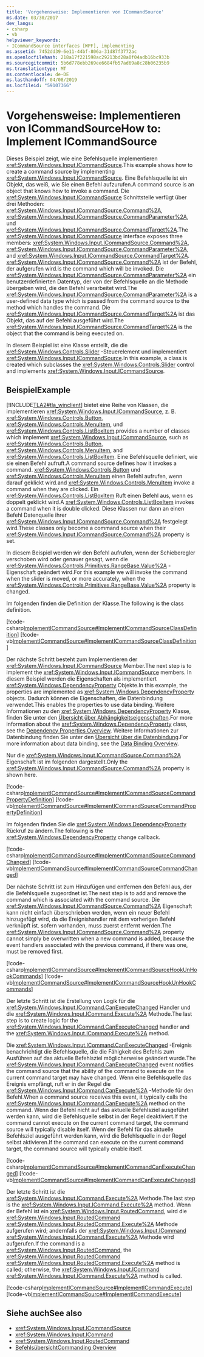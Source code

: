 ```yaml
---
title: 'Vorgehensweise: Implementieren von ICommandSource'
ms.date: 03/30/2017
dev_langs:
- csharp
- vb
helpviewer_keywords:
- ICommandSource interfaces [WPF], implementing
ms.assetid: 7452dd39-6e11-44bf-806a-31d87f3772ac
ms.openlocfilehash: 218a17f221598ac29213bd28a0f04adb16bc933b
ms.sourcegitcommit: 5b6d778ebb269ee6684fb57ad69a8c28b06235b9
ms.translationtype: MT
ms.contentlocale: de-DE
ms.lasthandoff: 04/08/2019
ms.locfileid: "59107366"
---
```

# <a name="how-to-implement-icommandsource"></a><span data-ttu-id="0686b-102">Vorgehensweise: Implementieren von ICommandSource</span><span class="sxs-lookup"><span data-stu-id="0686b-102">How to: Implement ICommandSource</span></span>
<span data-ttu-id="0686b-103">Dieses Beispiel zeigt, wie eine Befehlsquelle implementieren <xref:System.Windows.Input.ICommandSource>.</span><span class="sxs-lookup"><span data-stu-id="0686b-103">This example shows how to create a command source by implementing <xref:System.Windows.Input.ICommandSource>.</span></span>  <span data-ttu-id="0686b-104">Eine Befehlsquelle ist ein Objekt, das weiß, wie Sie einen Befehl aufzurufen.</span><span class="sxs-lookup"><span data-stu-id="0686b-104">A command source is an object that knows how to invoke a command.</span></span>  <span data-ttu-id="0686b-105">Die <xref:System.Windows.Input.ICommandSource> Schnittstelle verfügt über drei Methoden: <xref:System.Windows.Input.ICommandSource.Command%2A>, <xref:System.Windows.Input.ICommandSource.CommandParameter%2A>, und <xref:System.Windows.Input.ICommandSource.CommandTarget%2A>.</span><span class="sxs-lookup"><span data-stu-id="0686b-105">The <xref:System.Windows.Input.ICommandSource> interface exposes three members: <xref:System.Windows.Input.ICommandSource.Command%2A>, <xref:System.Windows.Input.ICommandSource.CommandParameter%2A>, and <xref:System.Windows.Input.ICommandSource.CommandTarget%2A>.</span></span>  <xref:System.Windows.Input.ICommandSource.Command%2A> <span data-ttu-id="0686b-106">ist der Befehl, der aufgerufen wird.</span><span class="sxs-lookup"><span data-stu-id="0686b-106">is the command which will be invoked.</span></span> <span data-ttu-id="0686b-107">Die <xref:System.Windows.Input.ICommandSource.CommandParameter%2A> ein benutzerdefinierten Datentyp, der von der Befehlsquelle an die Methode übergeben wird, die den Befehl verarbeitet wird.</span><span class="sxs-lookup"><span data-stu-id="0686b-107">The <xref:System.Windows.Input.ICommandSource.CommandParameter%2A> is a user-defined data type which is passed from the command source to the method which handles the command.</span></span> <span data-ttu-id="0686b-108">Die <xref:System.Windows.Input.ICommandSource.CommandTarget%2A> ist das Objekt, das auf der Befehl ausgeführt wird.</span><span class="sxs-lookup"><span data-stu-id="0686b-108">The <xref:System.Windows.Input.ICommandSource.CommandTarget%2A> is the object that the command is being executed on.</span></span>  
  
 <span data-ttu-id="0686b-109">In diesem Beispiel ist eine Klasse erstellt, die die <xref:System.Windows.Controls.Slider> -Steuerelement und implementiert <xref:System.Windows.Input.ICommandSource>.</span><span class="sxs-lookup"><span data-stu-id="0686b-109">In this example, a class is created which subclasses the <xref:System.Windows.Controls.Slider> control and implements <xref:System.Windows.Input.ICommandSource>.</span></span>  
  
## <a name="example"></a><span data-ttu-id="0686b-110">Beispiel</span><span class="sxs-lookup"><span data-stu-id="0686b-110">Example</span></span>  
 [!INCLUDE[TLA2#tla_winclient](../../../../includes/tla2sharptla-winclient-md.md)] <span data-ttu-id="0686b-111">bietet eine Reihe von Klassen, die implementieren <xref:System.Windows.Input.ICommandSource>, z. B. <xref:System.Windows.Controls.Button>, <xref:System.Windows.Controls.MenuItem>, und <xref:System.Windows.Controls.ListBoxItem>.</span><span class="sxs-lookup"><span data-stu-id="0686b-111">provides a number of classes which implement <xref:System.Windows.Input.ICommandSource>, such as <xref:System.Windows.Controls.Button>, <xref:System.Windows.Controls.MenuItem>, and <xref:System.Windows.Controls.ListBoxItem>.</span></span>  <span data-ttu-id="0686b-112">Eine Befehlsquelle definiert, wie sie einen Befehl aufruft.</span><span class="sxs-lookup"><span data-stu-id="0686b-112">A command source defines how it invokes a command.</span></span>   <xref:System.Windows.Controls.Button> <span data-ttu-id="0686b-113">und <xref:System.Windows.Controls.MenuItem> einen Befehl aufrufen, wenn darauf geklickt wird.</span><span class="sxs-lookup"><span data-stu-id="0686b-113">and <xref:System.Windows.Controls.MenuItem> invoke a command when they are clicked.</span></span>  <span data-ttu-id="0686b-114">Ein <xref:System.Windows.Controls.ListBoxItem> Ruft einen Befehl aus, wenn es doppelt geklickt wird.</span><span class="sxs-lookup"><span data-stu-id="0686b-114">A <xref:System.Windows.Controls.ListBoxItem> invokes a command when it is double clicked.</span></span> <span data-ttu-id="0686b-115">Diese Klassen nur dann an einen Befehl Datenquelle ihrer <xref:System.Windows.Input.ICommandSource.Command%2A> festgelegt wird.</span><span class="sxs-lookup"><span data-stu-id="0686b-115">These classes only become a command source when their <xref:System.Windows.Input.ICommandSource.Command%2A> property is set.</span></span>  
  
 <span data-ttu-id="0686b-116">In diesem Beispiel werden wir den Befehl aufrufen, wenn der Schieberegler verschoben wird oder genauer gesagt, wenn die <xref:System.Windows.Controls.Primitives.RangeBase.Value%2A> -Eigenschaft geändert wird.</span><span class="sxs-lookup"><span data-stu-id="0686b-116">For this example we will invoke the command when the slider is moved, or more accurately, when the <xref:System.Windows.Controls.Primitives.RangeBase.Value%2A> property is changed.</span></span>  
  
 <span data-ttu-id="0686b-117">Im folgenden finden die Definition der Klasse.</span><span class="sxs-lookup"><span data-stu-id="0686b-117">The following is the class definition.</span></span>  
  
 [!code-csharp[ImplementICommandSource#ImplementICommandSourceClassDefinition](~/samples/snippets/csharp/VS_Snippets_Wpf/ImplementICommandSource/CSharp/CommandSlider.cs#implementicommandsourceclassdefinition)]
 [!code-vb[ImplementICommandSource#ImplementICommandSourceClassDefinition](~/samples/snippets/visualbasic/VS_Snippets_Wpf/ImplementICommandSource/visualbasic/commandslider.vb#implementicommandsourceclassdefinition)]  
  
 <span data-ttu-id="0686b-118">Der nächste Schritt besteht zum Implementieren der <xref:System.Windows.Input.ICommandSource> Member.</span><span class="sxs-lookup"><span data-stu-id="0686b-118">The next step is to implement the <xref:System.Windows.Input.ICommandSource> members.</span></span>  <span data-ttu-id="0686b-119">In diesem Beispiel werden die Eigenschaften als implementiert <xref:System.Windows.DependencyProperty> Objekte.</span><span class="sxs-lookup"><span data-stu-id="0686b-119">In this example, the properties are implemented as <xref:System.Windows.DependencyProperty> objects.</span></span>  <span data-ttu-id="0686b-120">Dadurch können die Eigenschaften, die Datenbindung verwendet.</span><span class="sxs-lookup"><span data-stu-id="0686b-120">This enables the properties to use data binding.</span></span>  <span data-ttu-id="0686b-121">Weitere Informationen zu den <xref:System.Windows.DependencyProperty> Klasse, finden Sie unter den [Übersicht über Abhängigkeitseigenschaften](dependency-properties-overview.md).</span><span class="sxs-lookup"><span data-stu-id="0686b-121">For more information about the <xref:System.Windows.DependencyProperty> class, see the [Dependency Properties Overview](dependency-properties-overview.md).</span></span>  <span data-ttu-id="0686b-122">Weitere Informationen zur Datenbindung finden Sie unter den [Übersicht über die Datenbindung](../data/data-binding-overview.md).</span><span class="sxs-lookup"><span data-stu-id="0686b-122">For more information about data binding, see the [Data Binding Overview](../data/data-binding-overview.md).</span></span>  
  
 <span data-ttu-id="0686b-123">Nur die <xref:System.Windows.Input.ICommandSource.Command%2A> Eigenschaft ist im folgenden dargestellt.</span><span class="sxs-lookup"><span data-stu-id="0686b-123">Only the <xref:System.Windows.Input.ICommandSource.Command%2A> property is shown here.</span></span>  
  
 [!code-csharp[ImplementICommandSource#ImplementICommandSourceCommandPropertyDefinition](~/samples/snippets/csharp/VS_Snippets_Wpf/ImplementICommandSource/CSharp/CommandSlider.cs#implementicommandsourcecommandpropertydefinition)]
 [!code-vb[ImplementICommandSource#ImplementICommandSourceCommandPropertyDefinition](~/samples/snippets/visualbasic/VS_Snippets_Wpf/ImplementICommandSource/visualbasic/commandslider.vb#implementicommandsourcecommandpropertydefinition)]  
  
 <span data-ttu-id="0686b-124">Im folgenden finden Sie die <xref:System.Windows.DependencyProperty> Rückruf zu ändern.</span><span class="sxs-lookup"><span data-stu-id="0686b-124">The following is the <xref:System.Windows.DependencyProperty> change callback.</span></span>  
  
 [!code-csharp[ImplementICommandSource#ImplementICommandSourceCommandChanged](~/samples/snippets/csharp/VS_Snippets_Wpf/ImplementICommandSource/CSharp/CommandSlider.cs#implementicommandsourcecommandchanged)]
 [!code-vb[ImplementICommandSource#ImplementICommandSourceCommandChanged](~/samples/snippets/visualbasic/VS_Snippets_Wpf/ImplementICommandSource/visualbasic/commandslider.vb#implementicommandsourcecommandchanged)]  
  
 <span data-ttu-id="0686b-125">Der nächste Schritt ist zum Hinzufügen und entfernen den Befehl aus, der die Befehlsquelle zugeordnet ist.</span><span class="sxs-lookup"><span data-stu-id="0686b-125">The next step is to add and remove the command which is associated with the command source.</span></span>  <span data-ttu-id="0686b-126">Die <xref:System.Windows.Input.ICommandSource.Command%2A> Eigenschaft kann nicht einfach überschrieben werden, wenn ein neuer Befehl hinzugefügt wird, da die Ereignishandler mit dem vorherigen Befehl verknüpft ist. sofern vorhanden, muss zuerst entfernt werden.</span><span class="sxs-lookup"><span data-stu-id="0686b-126">The <xref:System.Windows.Input.ICommandSource.Command%2A> property cannot simply be overwritten when a new command is added, because the event handlers associated with the previous command, if there was one, must be removed first.</span></span>  
  
 [!code-csharp[ImplementICommandSource#ImplementICommandSourceHookUnHookCommands](~/samples/snippets/csharp/VS_Snippets_Wpf/ImplementICommandSource/CSharp/CommandSlider.cs#implementicommandsourcehookunhookcommands)]
 [!code-vb[ImplementICommandSource#ImplementICommandSourceHookUnHookCommands](~/samples/snippets/visualbasic/VS_Snippets_Wpf/ImplementICommandSource/visualbasic/commandslider.vb#implementicommandsourcehookunhookcommands)]  
  
 <span data-ttu-id="0686b-127">Der letzte Schritt ist die Erstellung von Logik für die <xref:System.Windows.Input.ICommand.CanExecuteChanged> Handler und die <xref:System.Windows.Input.ICommand.Execute%2A> Methode.</span><span class="sxs-lookup"><span data-stu-id="0686b-127">The last step is to create logic for the <xref:System.Windows.Input.ICommand.CanExecuteChanged> handler and the <xref:System.Windows.Input.ICommand.Execute%2A> method.</span></span>  
  
 <span data-ttu-id="0686b-128">Die <xref:System.Windows.Input.ICommand.CanExecuteChanged> -Ereignis benachrichtigt die Befehlsquelle, die die Fähigkeit des Befehls zum Ausführen auf das aktuelle Befehlsziel möglicherweise geändert wurde.</span><span class="sxs-lookup"><span data-stu-id="0686b-128">The <xref:System.Windows.Input.ICommand.CanExecuteChanged> event notifies the command source that the ability of the command to execute on the current command target may have changed.</span></span>  <span data-ttu-id="0686b-129">Wenn eine Befehlsquelle das Ereignis empfängt, ruft er in der Regel die <xref:System.Windows.Input.ICommand.CanExecute%2A> -Methode für den Befehl.</span><span class="sxs-lookup"><span data-stu-id="0686b-129">When a command source receives this event, it typically calls the <xref:System.Windows.Input.ICommand.CanExecute%2A> method on the command.</span></span>  <span data-ttu-id="0686b-130">Wenn der Befehl nicht auf das aktuelle Befehlsziel ausgeführt werden kann, wird die Befehlsquelle selbst in der Regel deaktiviert.</span><span class="sxs-lookup"><span data-stu-id="0686b-130">If the command cannot execute on the current command target, the command source will typically disable itself.</span></span>  <span data-ttu-id="0686b-131">Wenn der Befehl für das aktuelle Befehlsziel ausgeführt werden kann, wird die Befehlsquelle in der Regel selbst aktivieren.</span><span class="sxs-lookup"><span data-stu-id="0686b-131">If the command can execute on the current command target, the command source will typically enable itself.</span></span>  
  
 [!code-csharp[ImplementICommandSource#ImplementICommandCanExecuteChanged](~/samples/snippets/csharp/VS_Snippets_Wpf/ImplementICommandSource/CSharp/CommandSlider.cs#implementicommandcanexecutechanged)]
 [!code-vb[ImplementICommandSource#ImplementICommandCanExecuteChanged](~/samples/snippets/visualbasic/VS_Snippets_Wpf/ImplementICommandSource/visualbasic/commandslider.vb#implementicommandcanexecutechanged)]  
  
 <span data-ttu-id="0686b-132">Der letzte Schritt ist die <xref:System.Windows.Input.ICommand.Execute%2A> Methode.</span><span class="sxs-lookup"><span data-stu-id="0686b-132">The last step is the <xref:System.Windows.Input.ICommand.Execute%2A> method.</span></span>  <span data-ttu-id="0686b-133">Wenn der Befehl ist ein <xref:System.Windows.Input.RoutedCommand>, wird die <xref:System.Windows.Input.RoutedCommand> <xref:System.Windows.Input.RoutedCommand.Execute%2A> Methode aufgerufen wird; andernfalls der <xref:System.Windows.Input.ICommand> <xref:System.Windows.Input.ICommand.Execute%2A> Methode wird aufgerufen.</span><span class="sxs-lookup"><span data-stu-id="0686b-133">If the command is a <xref:System.Windows.Input.RoutedCommand>, the <xref:System.Windows.Input.RoutedCommand> <xref:System.Windows.Input.RoutedCommand.Execute%2A> method is called; otherwise, the <xref:System.Windows.Input.ICommand> <xref:System.Windows.Input.ICommand.Execute%2A> method is called.</span></span>  
  
 [!code-csharp[ImplementICommandSource#ImplementICommandExecute](~/samples/snippets/csharp/VS_Snippets_Wpf/ImplementICommandSource/CSharp/CommandSlider.cs#implementicommandexecute)]
 [!code-vb[ImplementICommandSource#ImplementICommandExecute](~/samples/snippets/visualbasic/VS_Snippets_Wpf/ImplementICommandSource/visualbasic/commandslider.vb#implementicommandexecute)]  
  
## <a name="see-also"></a><span data-ttu-id="0686b-134">Siehe auch</span><span class="sxs-lookup"><span data-stu-id="0686b-134">See also</span></span>

- <xref:System.Windows.Input.ICommandSource>
- <xref:System.Windows.Input.ICommand>
- <xref:System.Windows.Input.RoutedCommand>
- [<span data-ttu-id="0686b-135">Befehlsübersicht</span><span class="sxs-lookup"><span data-stu-id="0686b-135">Commanding Overview</span></span>](commanding-overview.md)

